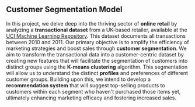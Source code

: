 ## Customer Segmentation Model

In this project, we delve deep into the thriving sector of __online retail__ by analyzing a __transactional dataset__ from a UK-based retailer, available at the [UCI Machine Learning Repository](https://archive.ics.uci.edu/dataset/352/online+retail). This dataset documents all transactions between 2010 and 2011. Our primary objective is to amplify the efficiency of marketing strategies and boost sales through __customer segmentation__. We aim to transform the transactional data into a customer-centric dataset by creating new features that will facilitate the segmentation of customers into distinct groups using the __K-means clustering__ algorithm. This segmentation will allow us to understand the distinct __profiles__ and preferences of different customer groups. Building upon this, we intend to develop a __recommendation system__ that will suggest top-selling products to customers within each segment who haven't purchased those items yet, ultimately enhancing marketing efficacy and fostering increased sales.
